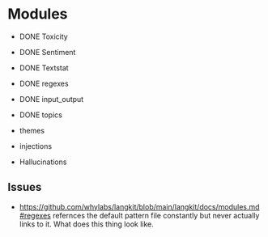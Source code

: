 
# Modules
- DONE Toxicity
- DONE Sentiment
- DONE Textstat
- DONE regexes
- DONE input_output
- DONE topics

- themes
- injections
- Hallucinations



## Issues
- https://github.com/whylabs/langkit/blob/main/langkit/docs/modules.md#regexes refernces the default pattern file constantly but never
  actually links to it. What does this thing look like.
